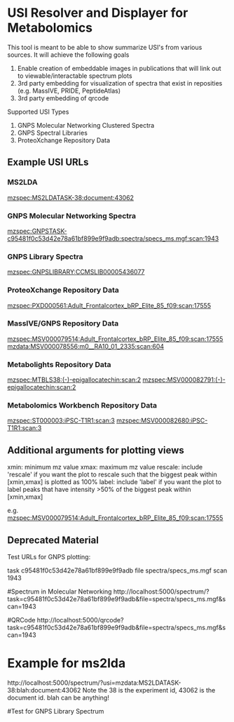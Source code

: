 # USI Resolver and Displayer for Metabolomics

This tool is meant to be able to show summarize USI's from various sources. It will achieve the following goals


1. Enable creation of embeddable images in publications that will link out to viewable/interactable spectrum plots
2. 3rd party embedding for visualization of spectra that exist in reposities (e.g. MassIVE, PRIDE, PeptideAtlas)
3. 3rd party embedding of qrcode

Supported USI Types

1. GNPS Molecular Networking Clustered Spectra
2. GNPS Spectral Libraries
3. ProteoXchange Repository Data

## Example USI URLs

### MS2LDA

[mzspec:MS2LDATASK-38:document:43062](http://localhost:5000/spectrum/?usi=mzspec:MS2LDATASK-38:document:43062)

### GNPS Molecular Networking Spectra

[mzspec:GNPSTASK-c95481f0c53d42e78a61bf899e9f9adb:spectra/specs_ms.mgf:scan:1943](http://localhost:5000/spectrum/?usi=mzspec:GNPSTASK-c95481f0c53d42e78a61bf899e9f9adb:spectra/specs_ms.mgf:scan:1943)

### GNPS Library Spectra

[mzspec:GNPSLIBRARY:CCMSLIB00005436077](http://localhost:5000/spectrum/?usi=mzspec:GNPSLIBRARY:CCMSLIB00005436077)

### ProteoXchange Repository Data

[mzspec:PXD000561:Adult_Frontalcortex_bRP_Elite_85_f09:scan:17555](http://localhost:5000/spectrum/?usi=mzspec:PXD000561:Adult_Frontalcortex_bRP_Elite_85_f09:scan:17555)

### MassIVE/GNPS Repository Data

[mzspec:MSV000079514:Adult_Frontalcortex_bRP_Elite_85_f09:scan:17555](http://localhost:5000/spectrum/?usi=mzspec:MSV000079514:Adult_Frontalcortex_bRP_Elite_85_f09:scan:17555)
[mzdata:MSV000078556:m0__RA10_01_2335:scan:604](http://localhost:5000/spectrum/?usi=mzdata:MSV000078556:m0__RA10_01_2335:scan:604)

### Metabolights Repository Data

[mzspec:MTBLS38:(-)-epigallocatechin:scan:2](http://localhost:5000/spectrum/?usi=mzspec:MTBLS38:(-)-epigallocatechin:scan:2)
[mzspec:MSV000082791:(-)-epigallocatechin:scan:2](http://localhost:5000/spectrum/?usi=mzspec:MSV000082791:(-)-epigallocatechin:scan:2)

### Metabolomics Workbench Repository Data

[mzspec:ST000003:iPSC-T1R1:scan:3](http://localhost:5000/spectrum/?usi=mzspec:ST000003:iPSC-T1R1:scan:3)
[mzspec:MSV000082680:iPSC-T1R1:scan:3](http://localhost:5000/spectrum/?usi=mzspec:MSV000082680:iPSC-T1R1:scan:3)

## Additional arguments for plotting views

xmin: minimum mz value
xmax: maximum mz value
rescale: include 'rescale' if you want the plot to rescale such that the biggest peak within [xmin,xmax] is plotted as 100%
label: include 'label' if you want the plot to label peaks that have intensity >50% of the biggest peak within [xmin,xmax]

e.g. 
[mzspec:MSV000079514:Adult_Frontalcortex_bRP_Elite_85_f09:scan:17555](http://localhost:5000/spectrum/?usi=mzspec:MSV000079514:Adult_Frontalcortex_bRP_Elite_85_f09:scan:17555&xmin=400&xmax=500&rescale&label)

## Deprecated Material

Test URLs for GNPS plotting:

task c95481f0c53d42e78a61bf899e9f9adb
file spectra/specs_ms.mgf
scan 1943

#Spectrum in Molecular Networking
http://localhost:5000/spectrum/?task=c95481f0c53d42e78a61bf899e9f9adb&file=spectra/specs_ms.mgf&scan=1943

#QRCode
http://localhost:5000/qrcode?task=c95481f0c53d42e78a61bf899e9f9adb&file=spectra/specs_ms.mgf&scan=1943

# Example for ms2lda
http://localhost:5000/spectrum/?usi=mzdata:MS2LDATASK-38:blah:document:43062
Note the 38 is the experiment id, 43062 is the document id. blah can be anything!

#Test for GNPS Library Spectrum

